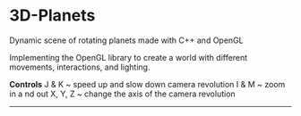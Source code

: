 # 3D-Planets
Dynamic scene of rotating planets made with C++ and OpenGL

Implementing the OpenGL library to create a world with different movements, interactions, and lighting.

************Controls************
J & K ~ speed up and slow down camera revolution
I & M ~ zoom in a nd out
X, Y, Z ~ change the axis of the camera revolution
********************************
